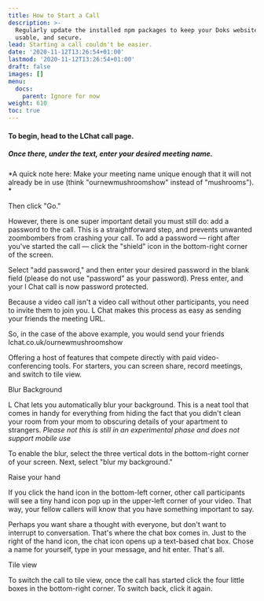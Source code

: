```yaml
---
title: How to Start a Call
description: >-
  Regularly update the installed npm packages to keep your Doks website stable,
  usable, and secure.
lead: Starting a call couldn't be easier.
date: '2020-11-12T13:26:54+01:00'
lastmod: '2020-11-12T13:26:54+01:00'
draft: false
images: []
menu:
  docs:
    parent: Ignore for now
weight: 610
toc: true
---
```

#### To begin, head to the LChat call page.

##### **Once there, under the text, enter your desired meeting name.**

\*A quick note here: Make your meeting name unique enough that it will not already be in use (think "ournewmushroomshow" instead of "mushrooms"). \*

Then click "Go."

However, there is one super important detail you must still do: add a password to the call. This is a straightforward step, and prevents unwanted zoombombers from crashing your call. To add a password — right after you've started the call — click the "shield" icon in the bottom-right corner of the screen.

Select "add password," and then enter your desired password in the blank field (please do not use "password" as your password). Press enter, and your l Chat call is now password protected.

Because a video call isn't a video call without other participants, you need to invite them to join you. L Chat makes this process as easy as sending your friends the meeting URL.

So, in the case of the above example, you would send your friends lchat.co.uk/ournewmushroomshow

Offering a host of features that compete directly with paid video-conferencing tools. For starters, you can screen share, record meetings, and switch to tile view.

Blur Background

L Chat lets you automatically blur your background. This is a neat tool that comes in handy for everything from hiding the fact that you didn't clean your room from your mom to obscuring details of your apartment to strangers. *Please not this is still in an experimental phase and does not support mobile use*

To enable the blur, select the three vertical dots in the bottom-right corner of your screen. Next, select "blur my background."  

Raise your hand 

If you click the hand icon in the bottom-left corner, other call participants will see a tiny hand icon pop up in the upper-left corner of your video. That way, your fellow callers will know that you have something important to say. 

Perhaps you want share a thought with everyone, but don't want to interrupt to conversation. That's where the chat box comes in. Just to the right of the hand icon, the chat icon opens up a text-based chat box. Chose a name for yourself, type in your message, and hit enter. That's all. 

Tile view

To switch the call to tile view, once the call has started click the four little boxes in the bottom-right corner. To switch back, click it again. 

